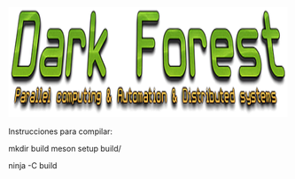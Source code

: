 <p align="center">
  <img width="600" height="200" src=".img/Dark-Forest.png">
</p>

Instrucciones para compilar:

mkdir build
meson setup build/

ninja -C build
